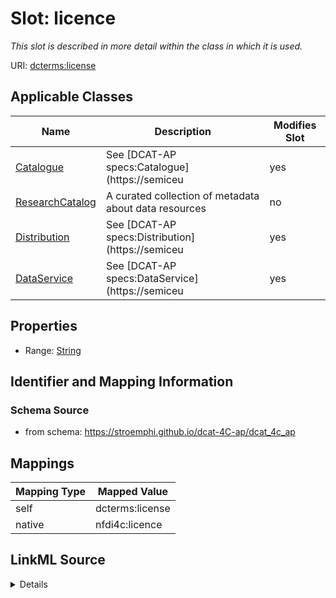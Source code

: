 

# Slot: licence


_This slot is described in more detail within the class in which it is used._





URI: [dcterms:license](http://purl.org/dc/terms/license)



<!-- no inheritance hierarchy -->





## Applicable Classes

| Name | Description | Modifies Slot |
| --- | --- | --- |
| [Catalogue](Catalogue.md) | See [DCAT-AP specs:Catalogue](https://semiceu |  yes  |
| [ResearchCatalog](ResearchCatalog.md) | A curated collection of metadata about data resources |  no  |
| [Distribution](Distribution.md) | See [DCAT-AP specs:Distribution](https://semiceu |  yes  |
| [DataService](DataService.md) | See [DCAT-AP specs:DataService](https://semiceu |  yes  |







## Properties

* Range: [String](String.md)





## Identifier and Mapping Information







### Schema Source


* from schema: https://stroemphi.github.io/dcat-4C-ap/dcat_4c_ap




## Mappings

| Mapping Type | Mapped Value |
| ---  | ---  |
| self | dcterms:license |
| native | nfdi4c:licence |




## LinkML Source

<details>
```yaml
name: licence
description: This slot is described in more detail within the class in which it is
  used.
from_schema: https://stroemphi.github.io/dcat-4C-ap/dcat_4c_ap
rank: 1000
slot_uri: dcterms:license
alias: licence
domain_of:
- Catalogue
- DataService
- Distribution
range: string

```
</details>